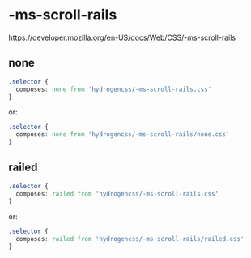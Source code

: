 # -ms-scroll-rails

https://developer.mozilla.org/en-US/docs/Web/CSS/-ms-scroll-rails

## none
```css
.selector {
  composes: none from 'hydrogencss/-ms-scroll-rails.css'
}
```

or:
```css
.selector {
  composes: none from 'hydrogencss/-ms-scroll-rails/none.css'
}
```

## railed
```css
.selector {
  composes: railed from 'hydrogencss/-ms-scroll-rails.css'
}
```

or:
```css
.selector {
  composes: railed from 'hydrogencss/-ms-scroll-rails/railed.css'
}
```

